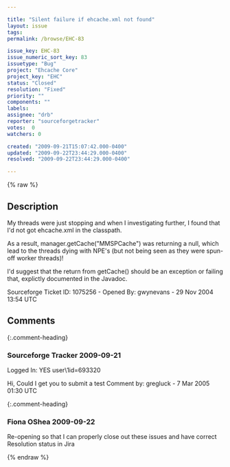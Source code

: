 ```yaml
---

title: "Silent failure if ehcache.xml not found"
layout: issue
tags: 
permalink: /browse/EHC-83

issue_key: EHC-83
issue_numeric_sort_key: 83
issuetype: "Bug"
project: "Ehcache Core"
project_key: "EHC"
status: "Closed"
resolution: "Fixed"
priority: ""
components: ""
labels: 
assignee: "drb"
reporter: "sourceforgetracker"
votes:  0
watchers: 0

created: "2009-09-21T15:07:42.000-0400"
updated: "2009-09-22T23:44:29.000-0400"
resolved: "2009-09-22T23:44:29.000-0400"

---
```




{% raw %}



## Description

<div markdown="1" class="description">

My threads were just stopping and when I investigating
further, I found that I'd not got ehcache.xml in the
classpath.  

  As a result, manager.getCache("MMSPCache")  was
returning a null, which lead to the threads dying with
NPE's (but not being seen as they were spun-off worker
threads)!

  I'd suggest that the return from getCache() should be
an exception or failing that, explictly documented in
the Javadoc.


Sourceforge Ticket ID: 1075256 - Opened By: gwynevans - 29 Nov 2004 13:54 UTC

</div>

## Comments


{:.comment-heading}
### **Sourceforge Tracker** <span class="date">2009-09-21</span>

<div markdown="1" class="comment">

Logged In: YES 
user\1id=693320

Hi, Could I get you to submit a test
Comment by: gregluck - 7 Mar 2005 01:30 UTC

</div>


{:.comment-heading}
### **Fiona OShea** <span class="date">2009-09-22</span>

<div markdown="1" class="comment">

Re-opening so that I can properly close out these issues and have correct Resolution status in Jira

</div>



{% endraw %}
